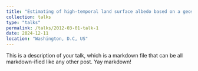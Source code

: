```yaml
---
title: "Estimating of high-temporal land surface albedo based on a geostationary satellite, Himawari-8/9 AHI: Validation and interpretation at flux tower sites"
collection: talks
type: "talks"
permalink: /talks/2012-03-01-talk-1
date: 2024-12-11
location: "Washington, D.C, US"
---
```


This is a description of your talk, which is a markdown file that can be all markdown-ified like any other post. Yay markdown!
